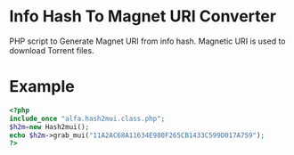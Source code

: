 Info Hash To Magnet URI Converter
================================

PHP script to Generate Magnet URI from info hash. Magnetic URI is used to download Torrent files.

Example
======
```php
<?php
include_once "alfa.hash2mui.class.php";
$h2m=new Hash2mui();
echo $h2m->grab_mui("11A2AC68A11634E980F265CB1433C599D017A759");
?>
```
